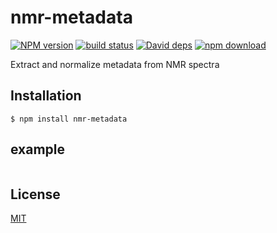 # nmr-metadata

[![NPM version][npm-image]][npm-url]
[![build status][travis-image]][travis-url]
[![David deps][david-image]][david-url]
[![npm download][download-image]][download-url]

Extract and normalize metadata from NMR spectra

## Installation

```
$ npm install nmr-metadata

```

## example

```

```

## License

[MIT](./LICENSE)

[npm-image]: https://img.shields.io/npm/v/nmr-metadata.svg?style=flat-square
[npm-url]: https://www.npmjs.com/package/nmr-metadata
[travis-image]: https://img.shields.io/travis/cheminfo/nmr-metadata/master.svg?style=flat-square
[travis-url]: https://travis-ci.org/cheminfo/nmr-metadata
[david-image]: https://img.shields.io/david/cheminfo/nmr-metadata.svg?style=flat-square
[david-url]: https://david-dm.org/cheminfo/nmr-metadata
[download-image]: https://img.shields.io/npm/dm/nmr-metadata.svg?style=flat-square
[download-url]: https://www.npmjs.com/package/nmr-metadata
